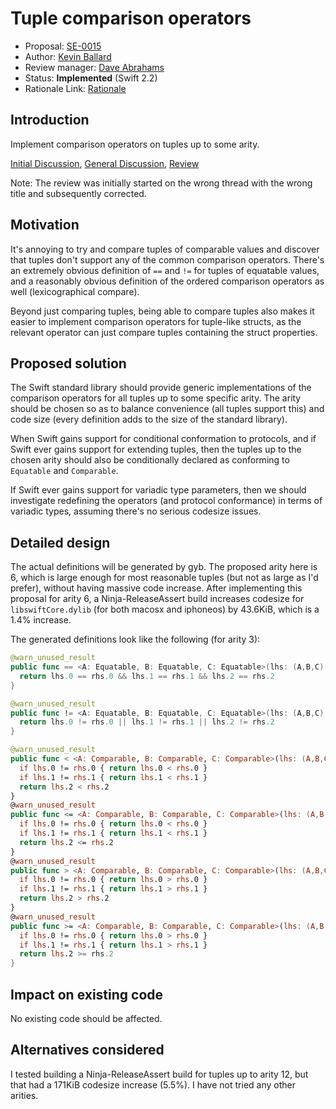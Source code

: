 # Tuple comparison operators

* Proposal: [SE-0015](https://github.com/apple/swift-evolution/blob/master/proposals/0015-tuple-comparison-operators.md)
* Author: [Kevin Ballard](https://github.com/kballard)
* Review manager: [Dave Abrahams](https://github.com/dabrahams)
* Status: **Implemented** (Swift 2.2)
* Rationale Link: [Rationale](http://thread.gmane.org/gmane.comp.lang.swift.evolution/11423/focus=1248)

## Introduction

Implement comparison operators on tuples up to some arity.

[Initial Discussion](http://article.gmane.org/gmane.comp.lang.swift.evolution/980/match=tuple+comparison), [General Discussion](http://thread.gmane.org/gmane.comp.lang.swift.evolution/9723), [Review](http://thread.gmane.org/gmane.comp.lang.swift.evolution/11423/focus=732)

Note: The review was initially started on the wrong thread with the wrong title and subsequently corrected.

## Motivation

It's annoying to try and compare tuples of comparable values and discover that
tuples don't support any of the common comparison operators. There's an
extremely obvious definition of `==` and `!=` for tuples of equatable values,
and a reasonably obvious definition of the ordered comparison operators as well
(lexicographical compare).

Beyond just comparing tuples, being able to compare tuples also makes it easier
to implement comparison operators for tuple-like structs, as the relevant
operator can just compare tuples containing the struct properties.

## Proposed solution

The Swift standard library should provide generic implementations of the
comparison operators for all tuples up to some specific arity. The arity should
be chosen so as to balance convenience (all tuples support this) and code size
(every definition adds to the size of the standard library).

When Swift gains support for conditional conformation to protocols, and if Swift
ever gains support for extending tuples, then the tuples up to the chosen arity
should also be conditionally declared as conforming to `Equatable` and
`Comparable`.

If Swift ever gains support for variadic type parameters, then we should
investigate redefining the operators (and protocol conformance) in terms of
variadic types, assuming there's no serious codesize issues.

## Detailed design

The actual definitions will be generated by gyb. The proposed arity here is 6,
which is large enough for most reasonable tuples (but not as large as I'd
prefer), without having massive code increase. After implementing this proposal
for arity 6, a Ninja-ReleaseAssert build increases codesize for
`libswiftCore.dylib` (for both macosx and iphoneos) by 43.6KiB, which is a
1.4% increase.

The generated definitions look like the following (for arity 3):

```swift
@warn_unused_result
public func == <A: Equatable, B: Equatable, C: Equatable>(lhs: (A,B,C), rhs: (A,B,C)) -> Bool {
  return lhs.0 == rhs.0 && lhs.1 == rhs.1 && lhs.2 == rhs.2
}

@warn_unused_result
public func != <A: Equatable, B: Equatable, C: Equatable>(lhs: (A,B,C), rhs: (A,B,C)) -> Bool {
  return lhs.0 != rhs.0 || lhs.1 != rhs.1 || lhs.2 != rhs.2
}

@warn_unused_result
public func < <A: Comparable, B: Comparable, C: Comparable>(lhs: (A,B,C), rhs: (A,B,C)) -> Bool {
  if lhs.0 != rhs.0 { return lhs.0 < rhs.0 }
  if lhs.1 != rhs.1 { return lhs.1 < rhs.1 }
  return lhs.2 < rhs.2
}
@warn_unused_result
public func <= <A: Comparable, B: Comparable, C: Comparable>(lhs: (A,B,C), rhs: (A,B,C)) -> Bool {
  if lhs.0 != rhs.0 { return lhs.0 < rhs.0 }
  if lhs.1 != rhs.1 { return lhs.1 < rhs.1 }
  return lhs.2 <= rhs.2
}
@warn_unused_result
public func > <A: Comparable, B: Comparable, C: Comparable>(lhs: (A,B,C), rhs: (A,B,C)) -> Bool {
  if lhs.0 != rhs.0 { return lhs.0 > rhs.0 }
  if lhs.1 != rhs.1 { return lhs.1 > rhs.1 }
  return lhs.2 > rhs.2
}
@warn_unused_result
public func >= <A: Comparable, B: Comparable, C: Comparable>(lhs: (A,B,C), rhs: (A,B,C)) -> Bool {
  if lhs.0 != rhs.0 { return lhs.0 > rhs.0 }
  if lhs.1 != rhs.1 { return lhs.1 > rhs.1 }
  return lhs.2 >= rhs.2
}
```

## Impact on existing code

No existing code should be affected.

## Alternatives considered

I tested building a Ninja-ReleaseAssert build for tuples up to arity 12, but
that had a 171KiB codesize increase (5.5%). I have not tried any other arities.
